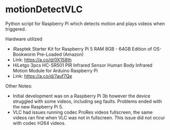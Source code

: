 # motionDetectVLC
Python script for Raspberry Pi which detects motion and plays videos when triggered.





Hardware utilized
- iRasptek Starter Kit for Raspberry Pi 5 RAM 8GB - 64GB Edition of OS-Bookworm Pre-Loaded (Amazon)
- Link: https://a.co/d/0X1S8th
- HiLetgo 3pcs HC-SR501 PIR Infrared Sensor Human Body Infrared Motion Module for Arduino Raspberry Pi
- Link: https://a.co/d/7auf7Qe

Other Notes:
- Initial development was on a Raspberry Pi 3b however the device struggled with some videos, including seg faults. Problems ended with the new Raspberry Pi 5.
- VLC had issues running codec ProRes videos fullscreen, the same videos ran fine when VLC was not in fullscreen. This issue did not occur with codec H264 videos.
